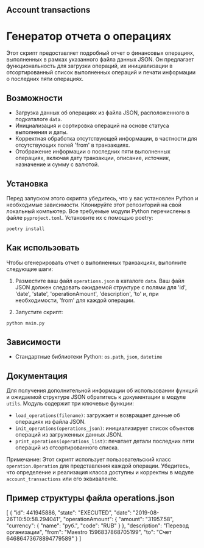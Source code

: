 ## Account transactions
# Генератор отчета о операциях

Этот скрипт предоставляет подробный отчет о финансовых операциях, выполненных в рамках указанного файла данных JSON. Он предлагает функциональность для загрузки операций, их инициализации в отсортированный список выполненных операций и печати информации о последних пяти операциях.

## Возможности

- Загрузка данных об операциях из файла JSON, расположенного в подкаталоге `data`.
- Инициализация и сортировка операций на основе статуса выполнения и даты.
- Корректная обработка отсутствующей информации, в частности для отсутствующих полей 'from' в транзакциях.
- Отображение информации о последних пяти выполненных операциях, включая дату транзакции, описание, источник, назначение и сумму с валютой.

## Установка

Перед запуском этого скрипта убедитесь, что у вас установлен Python и необходимые зависимости. Клонируйте этот репозиторий на свой локальный компьютер. Все требуемые модули Python перечислены в файле `pyproject.toml`. Установите их с помощью poetry:

```bash
poetry install
```

## Как использовать

Чтобы сгенерировать отчет о выполненных транзакциях, выполните следующие шаги:

1. Разместите ваш файл `operations.json` в каталоге `data`. Ваш файл JSON должен следовать ожидаемой структуре с полями для 'id', 'date', 'state', 'operationAmount', 'description', 'to' и, при необходимости, 'from' для каждой операции.

2. Запустите скрипт:

```bash
python main.py
```

## Зависимости

- Стандартные библиотеки Python: `os.path`, `json`, `datetime`

## Документация

Для получения дополнительной информации об использовании функций и ожидаемой структуре JSON обратитесь к документации в модуле `utils`. Модуль содержит три ключевые функции:

- `load_operations(filename)`: загружает и возвращает данные об операциях из файла JSON.
- `init_operations(operations_json)`: инициализирует список объектов операций из загруженных данных JSON.
- `print_operations(operations_list)`: печатает детали последних пяти операций из отсортированного списка.

Примечание: Этот скрипт использует пользовательский класс `operation.Operation` для представления каждой операции. Убедитесь, что определение и реализация класса доступны и корректны в модуле `account_transactions` или его эквиваленте.

## Пример структуры файла operations.json

[
  {
    "id": 441945886,
    "state": "EXECUTED",
    "date": "2019-08-26T10:50:58.294041",
    "operationAmount": {
      "amount": "31957.58",
      "currency": {
        "name": "руб.",
        "code": "RUB"
      }
    },
    "description": "Перевод организации",
    "from": "Maestro 1596837868705199",
    "to": "Счет 64686473678894779589"
  }
]
